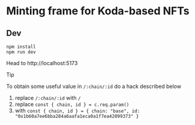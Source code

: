 # Minting frame for Koda-based NFTs

## Dev

```
npm install
npm run dev
```

Head to http://localhost:5173

> [!TIP]
> To obtain some useful value in `/:chain/:id`  do a hack described below 

1. replace `/:chain/:id` with `/`
2. replace `const { chain, id } = c.req.param()`
3. with `const { chain, id } = { chain: "base", id: "0x1b60a7ee6bba284a6aafa1eca0a1f7ea42099373" }`

